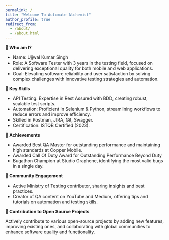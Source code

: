 ```yaml
---
permalink: /
title: "Welcome To Automate Alchemist"
author_profile: true
redirect_from: 
  - /about/
  - /about.html
---
```


<b>
👋 Who am I?</b>

* Name: Ujjwal Kumar Singh
* Role: A Software Tester with 3 years in the testing field, focused on delivering exceptional quality for both mobile and web applications.
* Goal: Elevating software reliability and user satisfaction by solving complex challenges with innovative testing strategies and automation.

<b>
🔧 Key Skills </b>

* API Testing: Expertise in Rest Assured with BDD, creating robust, scalable test scripts.
* Automation: Proficient in Selenium & Python, streamlining workflows to reduce errors and improve efficiency.
* Skilled in Postman, JIRA, Git, Swagger.
* Certification: ISTQB Certified (2023).

<b>🏅 Achievements </b>

* Awarded Best QA Master for outstanding performance and maintaining high standards at Copper Mobile.
* Awarded Call Of Duty Award for Outstanding Performance Beyond Duty
* Bugathon Champion at Studio Graphene, identifying the most valid bugs in a single day.

<b>📢 Community Engagement</b>

* Active Ministry of Testing contributor, sharing insights and best practices.
* Creator of QA content on YouTube and Medium, offering tips and tutorials on automation and testing skills.

<b>🚀 Contribution to Open Source Projects</b>

Actively contribute to various open-source projects by adding new features, improving existing ones, and collaborating with global communities to enhance software quality and functionality.